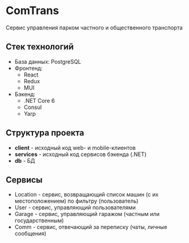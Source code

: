 # ComTrans
Сервис управления парком частного и общественного транспорта

## Стек технологий

- База данных: PostgreSQL
- Фронтенд:
    - React
    - Redux
    - MUI
- Бэкенд:
    - .NET Core 6
    - Consul
    - Yarp

## Структура проекта

- **client** - исходный код web- и mobile-клиентов
- **services** - исходный код сервисов бэкенда (.NET)
- **db** - БД

## Сервисы

- Location - сервис, возвращающий список машин (с их местоположением) по фильтру (пользователь)
- User - сервис, управляющий пользователями
- Garage - сервис, управляющий гаражом (частным или государственным)
- Comm - сервис, отвечающий за переписку (чаты, личные сообщения)
